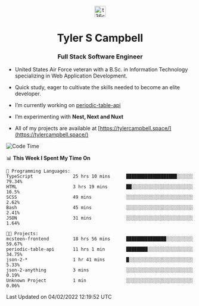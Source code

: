 <p align="center">
<a href="https://www.linkedin.com/in/t36campbell" target="blank"><img align="center" src="https://ik.imagekit.io/t36campbell/Portfolio/linkedin.png.original_m8bbGgPh6.png" alt="t36campbell" height="30" width="30" /></a>
</p>
<h1 align="center">Tyler S Campbell</h1>
<h3 align="center">Full Stack Software Engineer</h3>

* United States Air Force veteran with a B.Sc. in Information Technology specializing in Web Application Development. 

* Quick study, eager to cultivate the skills needed to become an elite developer.

* I’m currently working on [periodic-table-api](https://github.com/t36campbell/periodic-table-api)

* I’m experimenting with **Nest, Next and Nuxt**

* All of my projects are available at [https://tylercampbell.space/](https://tylercampbell.space/)

<!--START_SECTION:waka-->
![Code Time](http://img.shields.io/badge/Code%20Time-1%2C402%20hrs%206%20mins-blue)

📊 **This Week I Spent My Time On** 

```text
💬 Programming Languages: 
TypeScript               25 hrs 10 mins      ███████████████████░░░░░░   79.34% 
HTML                     3 hrs 19 mins       ██░░░░░░░░░░░░░░░░░░░░░░░   10.5% 
SCSS                     49 mins             ░░░░░░░░░░░░░░░░░░░░░░░░░   2.62% 
Bash                     45 mins             ░░░░░░░░░░░░░░░░░░░░░░░░░   2.41% 
JSON                     31 mins             ░░░░░░░░░░░░░░░░░░░░░░░░░   1.64%

🐱‍💻 Projects: 
mcsteen-frontend         18 hrs 56 mins      ███████████████░░░░░░░░░░   59.67% 
periodic-table-api       11 hrs 1 min        ████████░░░░░░░░░░░░░░░░░   34.75% 
json-2-*                 1 hr 41 mins        █░░░░░░░░░░░░░░░░░░░░░░░░   5.33% 
json-2-anything          3 mins              ░░░░░░░░░░░░░░░░░░░░░░░░░   0.19% 
Unknown Project          1 min               ░░░░░░░░░░░░░░░░░░░░░░░░░   0.06%

```


 Last Updated on 04/02/2022 12:19:52 UTC
<!--END_SECTION:waka-->
